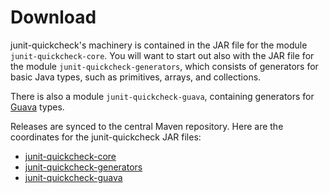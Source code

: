 # Download

junit-quickcheck's machinery is contained in the JAR file for the module
`junit-quickcheck-core`. You will want to start out also with the JAR file for
the module `junit-quickcheck-generators`, which consists of generators for
basic Java types, such as primitives, arrays, and collections.

There is also a module `junit-quickcheck-guava`, containing generators for
[Guava](https://github.com/google/guava) types.

Releases are synced to the central Maven repository. Here are the coordinates
for the junit-quickcheck JAR files:

- [junit-quickcheck-core](junit-quickcheck-core/dependency-info.html)
- [junit-quickcheck-generators](junit-quickcheck-generators/dependency-info.html)
- [junit-quickcheck-guava](junit-quickcheck-guava/dependency-info.html)
